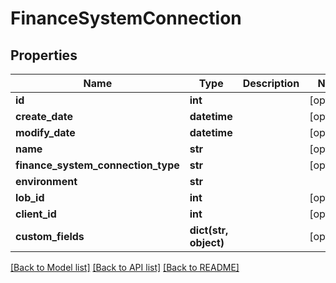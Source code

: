 # FinanceSystemConnection

## Properties
Name | Type | Description | Notes
------------ | ------------- | ------------- | -------------
**id** | **int** |  | [optional] 
**create_date** | **datetime** |  | [optional] 
**modify_date** | **datetime** |  | [optional] 
**name** | **str** |  | [optional] 
**finance_system_connection_type** | **str** |  | [optional] 
**environment** | **str** |  | 
**lob_id** | **int** |  | [optional] 
**client_id** | **int** |  | [optional] 
**custom_fields** | **dict(str, object)** |  | [optional] 

[[Back to Model list]](../README.md#documentation-for-models) [[Back to API list]](../README.md#documentation-for-api-endpoints) [[Back to README]](../README.md)


